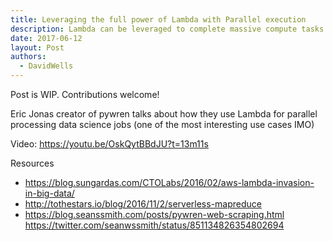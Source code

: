 ```yaml
---
title: Leveraging the full power of Lambda with Parallel execution  
description: Lambda can be leveraged to complete massive compute tasks in a fraction of the time it has taken in the past.
date: 2017-06-12
layout: Post
authors:
  - DavidWells
---
```


Post is WIP. Contributions welcome!

Eric Jonas creator of pywren talks about how they use Lambda for parallel processing data science jobs (one of the most interesting use cases IMO)

Video: https://youtu.be/OskQytBBdJU?t=13m11s

Resources

- https://blog.sungardas.com/CTOLabs/2016/02/aws-lambda-invasion-in-big-data/
- http://tothestars.io/blog/2016/11/2/serverless-mapreduce
- https://blog.seanssmith.com/posts/pywren-web-scraping.html https://twitter.com/seanwssmith/status/851134826354802694
